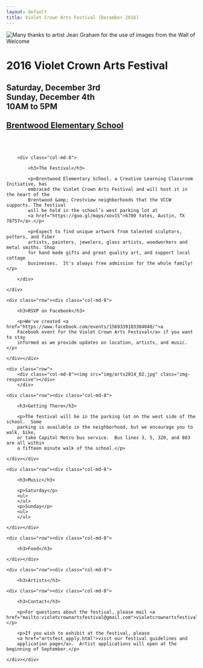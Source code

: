 ```yaml
---
layout: default
title: Violet Crown Arts Festival (December 2016)
---
```


<div class="container">
	<div class="row">
		<div class="col-md-4"><img src="img/Accordion player 400x496.png" title="Many thanks to artist Jean Graham for the use of images from the Wall of Welcome" class="img-responsive"></div>
		<div class="col-md-4">
			<h1>2016 Violet Crown Arts Festival</h1>
			<h2>
				Saturday, December 3rd<br>
				Sunday, December 4th<br>
				10AM to 5PM<br>
				<br>
				<a href="https://goo.gl/maps/xov1S">Brentwood Elementary School</a>
			</h2>
		</div>
	</div>
	<div class="row"><p><br><br></p></div>
	<div class="row">

		<div class="col-md-8">

			<h3>The Festival</h3>

			<p>Brentwood Elementary School, a Creative Learning Classroom Initiative, has
			embraced the Violet Crown Arts Festival and will host it in the heart of the
			Brentwood &amp; Crestview neighborhoods that the VCCW supports. The festival
			will be held in the school’s west parking lot at
			<a href="https://goo.gl/maps/xov1S">6700 Yates, Austin, TX 78757</a>.</p>

			<p>Expect to find unique artwork from talented sculptors, potters, and fiber
			artists, painters, jewelers, glass artists, woodworkers and metal smiths. Shop
			for hand made gifts and great quality art, and support local cottage
			businesses.  It's always free admission for the whole family!</p>

		</div>

	</div>

	<div class="row"><div class="col-md-8">

		<h3>RSVP on Facebook</h3>

		<p>We've created <a href="https://www.facebook.com/events/1569339103384040/">a
		Facebook event for the Violet Crown Arts Festival</a> if you want to stay
		informed as we provide updates on location, artists, and music.</p>

	</div></div>

	<div class="row">
		<div class="col-md-8"><img src="img/arts2014_02.jpg" class="img-responsive"></div>
        </div>

	<div class="row"><div class="col-md-8">

		<h3>Getting There</h3>

		<p>The festival will be in the parking lot on the west side of the school.  Some
		parking is available in the neighborhood, but we encourage you to walk, bike,
		or take Capitol Metro bus service.  Bus lines 3, 5, 320, and 803 are all within
		a fifteen minute walk of the school.</p>

	</div></div>

	<div class="row"><div class="col-md-8">

		<h3>Music</h3>

		<p>Saturday</p>
		<ul>
		</ul>
		<p>Sunday</p>
		<ul>
		</ul>

	</div></div>

	<div class="row"><div class="col-md-8">

		<h3>Food</h3>

	</div></div>

	<div class="row"><div class="col-md-8">

		<h3>Artists</h3>

</div></div>

	<div class="row"><div class="col-md-8">

		<h3>Contact</h3>

		<p>For questions about the festival, please mail <a href="mailto:violetcrownartsfestival@gmail.com">violetcrownartsfestival@gmail.com</a>.</p>

		<p>If you wish to exhibit at the festival, please
		<a href="artsfest_apply.html">visit our festival guidelines and
		application page</a>.  Artist applications will open at the beginning of September.</p>

	</div></div>
</div>


